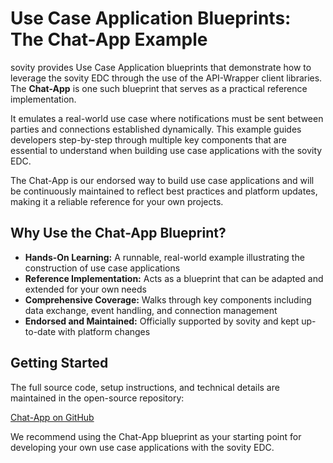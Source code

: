 # Use Case Application Blueprints: The Chat-App Example

sovity provides Use Case Application blueprints that demonstrate how to leverage the sovity EDC through the use of the API-Wrapper client libraries. The **Chat-App** is one such blueprint that serves as a practical reference implementation.

It emulates a real-world use case where notifications must be sent between parties and connections established dynamically. This example guides developers step-by-step through multiple key components that are essential to understand when building use case applications with the sovity EDC.

The Chat-App is our endorsed way to build use case applications and will be continuously maintained to reflect best practices and platform updates, making it a reliable reference for your own projects.

## Why Use the Chat-App Blueprint?

- **Hands-On Learning:** A runnable, real-world example illustrating the construction of use case applications
- **Reference Implementation:** Acts as a blueprint that can be adapted and extended for your own needs
- **Comprehensive Coverage:** Walks through key components including data exchange, event handling, and connection management
- **Endorsed and Maintained:** Officially supported by sovity and kept up-to-date with platform changes
  
## Getting Started

The full source code, setup instructions, and technical details are maintained in the open-source repository:

[Chat-App on GitHub](https://github.com/sovity/edc-ce/tree/main/examples/chat-app)

We recommend using the Chat-App blueprint as your starting point for developing your own use case applications with the sovity EDC.
